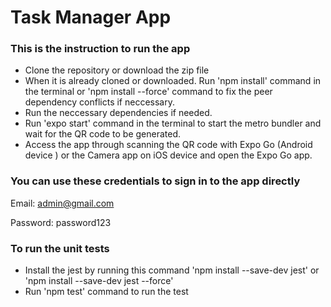 # Task Manager App

### This is the instruction to run the app
- Clone the repository or download the zip file
- When it is already cloned or downloaded. Run 'npm install' command in the terminal or 'npm install --force' command to fix the peer dependency conflicts if neccessary.
- Run the neccessary dependencies if needed.
- Run 'expo start' command in the terminal to start the metro bundler and wait for the QR code to be generated.
- Access the app through scanning the QR code with Expo Go (Android device ) or the Camera app on iOS device and open the Expo Go app.

### You can use these credentials to sign in to the app directly

Email: admin@gmail.com

Password: password123

### To run the unit tests 
- Install the jest by running this command 'npm install --save-dev jest' or 'npm install --save-dev jest --force'
- Run 'npm test' command to run the test
